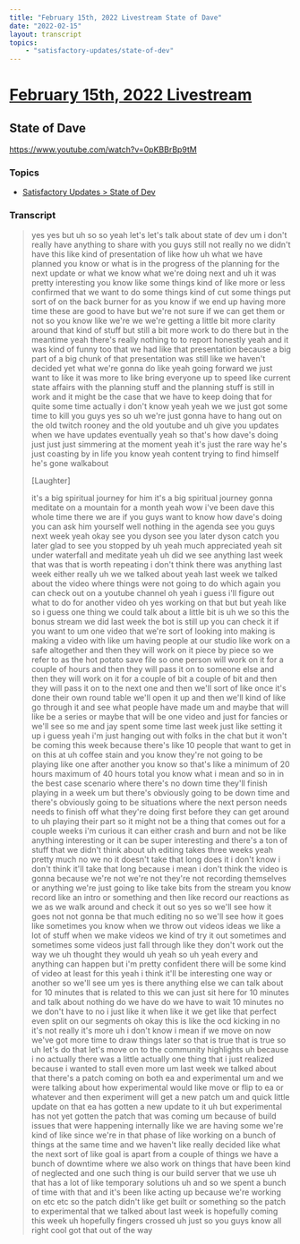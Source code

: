 ```yaml
---
title: "February 15th, 2022 Livestream State of Dave"
date: "2022-02-15"
layout: transcript
topics:
    - "satisfactory-updates/state-of-dev"
---
```

# [February 15th, 2022 Livestream](../2022-02-15.md)
## State of Dave
https://www.youtube.com/watch?v=0pKBBrBp9tM

### Topics
* [Satisfactory Updates > State of Dev](../topics/satisfactory-updates/state-of-dev.md)

### Transcript

> yes yes but uh so so yeah let's let's talk about state of dev um i don't really have anything to share with you guys still not really no we didn't have this like kind of presentation of like how uh what we have planned you know or what is in the progress of the planning for the next update or what we know what we're doing next and uh it was pretty interesting you know like some things kind of like more or less confirmed that we want to do some things kind of cut some things put sort of on the back burner for as you know if we end up having more time these are good to have but we're not sure if we can get them or not so you know like we're we we're getting a little bit more clarity around that kind of stuff but still a bit more work to do there but in the meantime yeah there's really nothing to to report honestly yeah and it was kind of funny too that we had like that presentation because a big part of a big chunk of that presentation was still like we haven't decided yet what we're gonna do like yeah going forward we just want to like it was more to like bring everyone up to speed like current state affairs with the planning stuff and the planning stuff is still in work and it might be the case that we have to keep doing that for quite some time actually i don't know yeah yeah we we just got some time to kill you guys yes so uh we're just gonna have to hang out on the old twitch rooney and the old youtube and uh give you updates when we have updates eventually yeah so that's how dave's doing just just just simmering at the moment yeah it's just the rare way he's just coasting by in life you know yeah content trying to find himself he's gone walkabout
>
> [Laughter]
>
> it's a big spiritual journey for him it's a big spiritual journey gonna meditate on a mountain for a month yeah wow i've been dave this whole time there we are if you guys want to know how dave's doing you can ask him yourself well nothing in the agenda see you guys next week yeah okay see you dyson see you later dyson catch you later glad to see you stopped by uh yeah much appreciated yeah sit under waterfall and meditate yeah uh did we see anything last week that was that is worth repeating i don't think there was anything last week either really uh we we talked about yeah last week we talked about the video where things were not going to do which again you can check out on a youtube channel oh yeah i guess i'll figure out what to do for another video oh yes working on that but but yeah like so i guess one thing we could talk about a little bit is uh we so this the bonus stream we did last week the bot is still up you can check it if you want to um one video that we're sort of looking into making is making a video with like um having people at our studio like work on a safe altogether and then they will work on it piece by piece so we refer to as the hot potato save file so one person will work on it for a couple of hours and then they will pass it on to someone else and then they will work on it for a couple of bit a couple of bit and then they will pass it on to the next one and then we'll sort of like once it's done their own round table we'll open it up and then we'll kind of like go through it and see what people have made um and maybe that will like be a series or maybe that will be one video and just for fancies or we'll see so me and jay spent some time last week just like setting it up i guess yeah i'm just hanging out with folks in the chat but it won't be coming this week because there's like 10 people that want to get in on this at uh coffee stain and you know they're not going to be playing like one after another you know so that's like a minimum of 20 hours maximum of 40 hours total you know what i mean and so in in the best case scenario where there's no down time they'll finish playing in a week um but there's obviously going to be down time and there's obviously going to be situations where the next person needs needs to finish off what they're doing first before they can get around to uh playing their part so it might not be a thing that comes out for a couple weeks i'm curious it can either crash and burn and not be like anything interesting or it can be super interesting and there's a ton of stuff that we didn't think about uh editing takes three weeks yeah pretty much no we no it doesn't take that long does it i don't know i don't think it'll take that long because i mean i don't think the video is gonna because we're not we're not they're not recording themselves or anything we're just going to like take bits from the stream you know record like an intro or something and then like record our reactions as we as we walk around and check it out so yes so we'll see how it goes not not gonna be that much editing no so we'll see how it goes like sometimes you know when we throw out videos ideas we like a lot of stuff when we make videos we kind of try it out sometimes and sometimes some videos just fall through like they don't work out the way we uh thought they would uh yeah so uh yeah every and anything can happen but i'm pretty confident there will be some kind of video at least for this yeah i think it'll be interesting one way or another so we'll see um yes is there anything else we can talk about for 10 minutes that is related to this we can just sit here for 10 minutes and talk about nothing do we have do we have to wait 10 minutes no we don't have to no i just like it when like it we get like that perfect even split on our segments oh okay this is like the ocd kicking in no it's not really it's more uh i don't know i mean if we move on now we've got more time to draw things later so that is true that is true so uh let's do that let's move on to the community highlights uh because i no actually there was a little actually one thing that i just realized because i wanted to stall even more um last week we talked about that there's a patch coming on both ea and experimental um and we were talking about how experimental would like move or flip to ea or whatever and then experiment will get a new patch um and quick little update on that ea has gotten a new update to it uh but experimental has not yet gotten the patch that was coming um because of build issues that were happening internally like we are having some we're kind of like since we're in that phase of like working on a bunch of things at the same time and we haven't like really decided like what the next sort of like goal is apart from a couple of things we have a bunch of downtime where we also work on things that have been kind of neglected and one such thing is our build server that we use uh that has a lot of like temporary solutions uh and so we spent a bunch of time with that and it's been like acting up because we're working on etc etc so the patch didn't like get built or something so the patch to experimental that we talked about last week is hopefully coming this week uh hopefully fingers crossed uh just so you guys know all right cool got that out of the way
